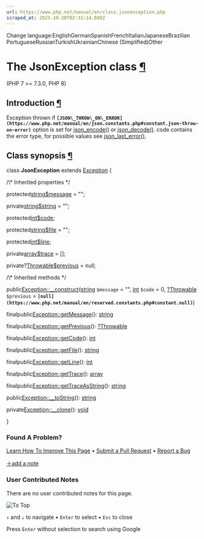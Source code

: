 ```yaml
---
url: https://www.php.net/manual/en/class.jsonexception.php
scraped_at: 2025-10-20T02:31:14.888Z
---
```


Change language:EnglishGermanSpanishFrenchItalianJapaneseBrazilian PortugueseRussianTurkishUkrainianChinese (Simplified)Other

# The JsonException class [¶](https://www.php.net/manual/en/class.jsonexception.php\#class.jsonexception)

(PHP 7 >= 7.3.0, PHP 8)

## Introduction [¶](https://www.php.net/manual/en/class.jsonexception.php\#jsonexception.intro)

Exception thrown if **`[JSON\_THROW\_ON\_ERROR](https://www.php.net/manual/en/json.constants.php#constant.json-throw-on-error)`** option is
set for [json\_encode()](https://www.php.net/manual/en/function.json-encode.php) or
[json\_decode()](https://www.php.net/manual/en/function.json-decode.php). code contains the error
type, for possible values see [json\_last\_error()](https://www.php.net/manual/en/function.json-last-error.php).


## Class synopsis [¶](https://www.php.net/manual/en/class.jsonexception.php\#jsonexception.synopsis)

class **JsonException** extends [Exception](https://www.php.net/manual/en/class.exception.php)
{

/\\* Inherited properties \*/

protected[string](https://www.php.net/manual/en/language.types.string.php)[$message](https://www.php.net/manual/en/class.exception.php#exception.props.message) = "";

private[string](https://www.php.net/manual/en/language.types.string.php)[$string](https://www.php.net/manual/en/class.exception.php#exception.props.string) = "";

protected[int](https://www.php.net/manual/en/language.types.integer.php)[$code](https://www.php.net/manual/en/class.exception.php#exception.props.code);

protected[string](https://www.php.net/manual/en/language.types.string.php)[$file](https://www.php.net/manual/en/class.exception.php#exception.props.file) = "";

protected[int](https://www.php.net/manual/en/language.types.integer.php)[$line](https://www.php.net/manual/en/class.exception.php#exception.props.line);

private[array](https://www.php.net/manual/en/language.types.array.php)[$trace](https://www.php.net/manual/en/class.exception.php#exception.props.trace) = \[\];

private?[Throwable](https://www.php.net/manual/en/class.throwable.php)[$previous](https://www.php.net/manual/en/class.exception.php#exception.props.previous) = null;

/\\* Inherited methods \*/

public[Exception::\_\_construct](https://www.php.net/manual/en/exception.construct.php)([string](https://www.php.net/manual/en/language.types.string.php) `$message` = "", [int](https://www.php.net/manual/en/language.types.integer.php) `$code` = 0, [?](https://www.php.net/manual/en/language.types.null.php)[Throwable](https://www.php.net/manual/en/class.throwable.php) `$previous` = **`[null](https://www.php.net/manual/en/reserved.constants.php#constant.null)`**)

finalpublic[Exception::getMessage](https://www.php.net/manual/en/exception.getmessage.php)(): [string](https://www.php.net/manual/en/language.types.string.php)

finalpublic[Exception::getPrevious](https://www.php.net/manual/en/exception.getprevious.php)(): [?](https://www.php.net/manual/en/language.types.null.php)[Throwable](https://www.php.net/manual/en/class.throwable.php)

finalpublic[Exception::getCode](https://www.php.net/manual/en/exception.getcode.php)(): [int](https://www.php.net/manual/en/language.types.integer.php)

finalpublic[Exception::getFile](https://www.php.net/manual/en/exception.getfile.php)(): [string](https://www.php.net/manual/en/language.types.string.php)

finalpublic[Exception::getLine](https://www.php.net/manual/en/exception.getline.php)(): [int](https://www.php.net/manual/en/language.types.integer.php)

finalpublic[Exception::getTrace](https://www.php.net/manual/en/exception.gettrace.php)(): [array](https://www.php.net/manual/en/language.types.array.php)

finalpublic[Exception::getTraceAsString](https://www.php.net/manual/en/exception.gettraceasstring.php)(): [string](https://www.php.net/manual/en/language.types.string.php)

public[Exception::\_\_toString](https://www.php.net/manual/en/exception.tostring.php)(): [string](https://www.php.net/manual/en/language.types.string.php)

private[Exception::\_\_clone](https://www.php.net/manual/en/exception.clone.php)(): [void](https://www.php.net/manual/en/language.types.void.php)

}

### Found A Problem?

[Learn How To Improve This Page](https://github.com/php/doc-base/blob/master/README.md "This will take you to our contribution guidelines on GitHub")
•
[Submit a Pull Request](https://github.com/php/doc-en/blob/master/reference/json/jsonexception.xml)
•
[Report a Bug](https://github.com/php/doc-en/issues/new?body=From%20manual%20page:%20https:%2F%2Fphp.net%2Fclass.jsonexception%0A%0A---)

[＋add a note](https://www.php.net/manual/add-note.php?sect=class.jsonexception&repo=en&redirect=https://www.php.net/manual/en/class.jsonexception.php)

### User Contributed Notes

There are no user contributed notes for this page.

![To Top](https://www.php.net/images/to-top@2x.png)

`↑` and `↓` to navigate •
`Enter` to select •
`Esc` to close


Press `Enter` without
selection to search using Google